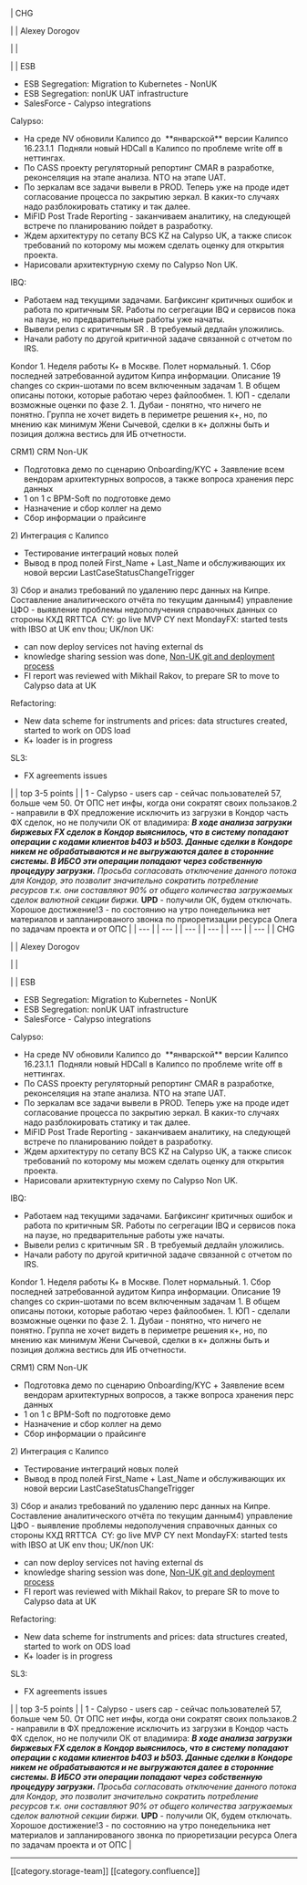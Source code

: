 





| CHG

 | 
| Alexey Dorogov

 | 
| 

 | 
| ESB

<ul><li>ESB Segregation: Migration to Kubernetes - NonUK</li><li>ESB Segregation: nonUK UAT infrastructure</li><li>SalesForce - Calypso integrations</li></ul>

Calypso:

<ul><li>На среде NV обновили Калипсо до  **январской** версии Калипсо 16.23.1.1  Подняли новый HDCall в Калипсо по проблеме write off в неттингах.</li><li>По CASS проекту регуляторный репортинг CMAR в разработке, реконселяция на этапе анализа. NTO на этапе UAT.</li><li>По зеркалам все задачи вывели в PROD. Теперь уже на проде идет согласование процесса по закрытию зеркал. В каких-то случаях надо разблокировать статику и так далее.</li><li>MiFID Post Trade Reporting - заканчиваем аналитику, на следующей встрече по планированию пойдет в разработку.</li><li>Ждем архитектуру по сетапу BCS KZ на Calypso UK, а также список требований по которому мы можем сделать оценку для открытия проекта.</li><li>Нарисовали архитектурную схему по Calypso Non UK.</li></ul>

IBQ:

<ul><li>Работаем над текущими задачами. Багфиксинг критичных ошибок и работа по критичным SR. Работы по сегрегации IBQ и сервисов пока на паузе, но предварительные работы уже начаты.</li><li>Вывели релиз с критичным SR . В требуемый дедлайн уложились. </li><li>Начали работу по другой критичной задаче связанной с отчетом по IRS.</li></ul>Kondor
1. Неделя работы К+ в Москве. Полет нормальный.
1. Сбор последней затребованной аудитом Кипра информации. Описание 19 changes со скрин-шотами по всем включенным задачам
1. В общем описаны потоки, которые работаю через файлообмен.
1. ЮП - сделали возможные оценки по фазе 2.
1. Дубаи - понятно, что ничего не понятно. Группа не хочет видеть в периметре решения к+, но, по мнению как минимум Жени Сычевой, сделки в к+ должны быть и позиция должна вестись для ИБ отчетности. 

CRM1) CRM Non-UK <ul><li>Подготовка демо по сценарию Onboarding/KYC + Заявление всем вендорам архитектурных вопросов, а также вопроса хранения перс данных</li><li>1 on 1 с BPM-Soft по подготовке демо</li><li>Назначение и сбор коллег на демо</li><li>Сбор информации о прайсинге</li></ul>2) Интеграция с Калипсо<ul><li>Тестирование интеграций новых полей</li><li>Вывод в прод полей First_Name + Last_Name и обслуживающих их новой версии LastCaseStatusChangeTrigger</li></ul>3) Сбор и анализ требований по удалению перс данных на Кипре. Составление аналитического отчёта по текущим данным4) управление ЦФО - выявление проблемы недополучения справочных данных со стороны КХД RRTTCA  CY: go live MVP CY next MondayFX: started tests with IBSO at UK env thou; UK/non UK:<ul><li>can now deploy services not having external ds</li><li>knowledge sharing session was done, [Non-UK git and deployment process](http://wiki/display/IPD/Non-UK+git+and+deployment+process)</li><li>FI report was reviewed with Mikhail Rakov, to prepare SR to move to Calypso data at UK</li></ul>Refactoring:<ul><li>New data scheme for instruments and prices: data structures created, started to work on ODS load</li><li>K+ loader is in progress</li></ul>SL3:<ul><li>FX agreements issues</li></ul> | 
| top 3-5 points | 
| 1 - Calypso - users cap - сейчас пользователей 57, больше чем 50. От ОПС нет инфы, когда они сократят своих пользаков.2 - направили в ФХ предложение исключить из загрузки в Кондор часть ФХ сделок, но не получили ОК от владимира: **_В ходе анализа загрузки биржевых FX сделок в Кондор выяснилось, что в систему попадают операции с кодами клиентов b403 и b503. Данные сделки в Кондоре никем не обрабатываются и не выгружаются далее в сторонние системы. В ИБСО эти операции попадают через собственную процедуру загрузки._**  _Просьба согласовать отключение данного потока для Кондор, это позволит значительно сократить потребление ресурсов т.к. они составляют 90% от общего количества загружаемых сделок валютной секции биржи._  **UPD**  - получили ОК, будем отключать. Хорошое достижение!3 - по состоянию на утро понедельника нет материалов и запланированого звонка по приоретизации ресурса Олега по задачам проекта и от ОПС | 
|  --- | 
|  --- | 
|  --- | 
|  --- | 
|  --- | 
|  --- | 
| CHG

 | 
| Alexey Dorogov

 | 
| 

 | 
| ESB

<ul><li>ESB Segregation: Migration to Kubernetes - NonUK</li><li>ESB Segregation: nonUK UAT infrastructure</li><li>SalesForce - Calypso integrations</li></ul>

Calypso:

<ul><li>На среде NV обновили Калипсо до  **январской** версии Калипсо 16.23.1.1  Подняли новый HDCall в Калипсо по проблеме write off в неттингах.</li><li>По CASS проекту регуляторный репортинг CMAR в разработке, реконселяция на этапе анализа. NTO на этапе UAT.</li><li>По зеркалам все задачи вывели в PROD. Теперь уже на проде идет согласование процесса по закрытию зеркал. В каких-то случаях надо разблокировать статику и так далее.</li><li>MiFID Post Trade Reporting - заканчиваем аналитику, на следующей встрече по планированию пойдет в разработку.</li><li>Ждем архитектуру по сетапу BCS KZ на Calypso UK, а также список требований по которому мы можем сделать оценку для открытия проекта.</li><li>Нарисовали архитектурную схему по Calypso Non UK.</li></ul>

IBQ:

<ul><li>Работаем над текущими задачами. Багфиксинг критичных ошибок и работа по критичным SR. Работы по сегрегации IBQ и сервисов пока на паузе, но предварительные работы уже начаты.</li><li>Вывели релиз с критичным SR . В требуемый дедлайн уложились. </li><li>Начали работу по другой критичной задаче связанной с отчетом по IRS.</li></ul>Kondor
1. Неделя работы К+ в Москве. Полет нормальный.
1. Сбор последней затребованной аудитом Кипра информации. Описание 19 changes со скрин-шотами по всем включенным задачам
1. В общем описаны потоки, которые работаю через файлообмен.
1. ЮП - сделали возможные оценки по фазе 2.
1. Дубаи - понятно, что ничего не понятно. Группа не хочет видеть в периметре решения к+, но, по мнению как минимум Жени Сычевой, сделки в к+ должны быть и позиция должна вестись для ИБ отчетности. 

CRM1) CRM Non-UK <ul><li>Подготовка демо по сценарию Onboarding/KYC + Заявление всем вендорам архитектурных вопросов, а также вопроса хранения перс данных</li><li>1 on 1 с BPM-Soft по подготовке демо</li><li>Назначение и сбор коллег на демо</li><li>Сбор информации о прайсинге</li></ul>2) Интеграция с Калипсо<ul><li>Тестирование интеграций новых полей</li><li>Вывод в прод полей First_Name + Last_Name и обслуживающих их новой версии LastCaseStatusChangeTrigger</li></ul>3) Сбор и анализ требований по удалению перс данных на Кипре. Составление аналитического отчёта по текущим данным4) управление ЦФО - выявление проблемы недополучения справочных данных со стороны КХД RRTTCA  CY: go live MVP CY next MondayFX: started tests with IBSO at UK env thou; UK/non UK:<ul><li>can now deploy services not having external ds</li><li>knowledge sharing session was done, [Non-UK git and deployment process](http://wiki/display/IPD/Non-UK+git+and+deployment+process)</li><li>FI report was reviewed with Mikhail Rakov, to prepare SR to move to Calypso data at UK</li></ul>Refactoring:<ul><li>New data scheme for instruments and prices: data structures created, started to work on ODS load</li><li>K+ loader is in progress</li></ul>SL3:<ul><li>FX agreements issues</li></ul> | 
| top 3-5 points | 
| 1 - Calypso - users cap - сейчас пользователей 57, больше чем 50. От ОПС нет инфы, когда они сократят своих пользаков.2 - направили в ФХ предложение исключить из загрузки в Кондор часть ФХ сделок, но не получили ОК от владимира: **_В ходе анализа загрузки биржевых FX сделок в Кондор выяснилось, что в систему попадают операции с кодами клиентов b403 и b503. Данные сделки в Кондоре никем не обрабатываются и не выгружаются далее в сторонние системы. В ИБСО эти операции попадают через собственную процедуру загрузки._**  _Просьба согласовать отключение данного потока для Кондор, это позволит значительно сократить потребление ресурсов т.к. они составляют 90% от общего количества загружаемых сделок валютной секции биржи._  **UPD**  - получили ОК, будем отключать. Хорошое достижение!3 - по состоянию на утро понедельника нет материалов и запланированого звонка по приоретизации ресурса Олега по задачам проекта и от ОПС | 







*****

[[category.storage-team]] 
[[category.confluence]] 
